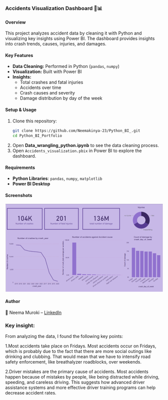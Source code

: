 ### **Accidents Visualization Dashboard** 🚗📊  

#### **Overview**  
This project analyzes accident data by cleaning it with Python and visualizing key insights using Power BI. The dashboard provides insights into crash trends, causes, injuries, and damages.  

#### **Key Features**  
- **Data Cleaning:** Performed in Python (`pandas`, `numpy`)  
- **Visualization:** Built with Power BI  
- **Insights:**  
  - Total crashes and fatal injuries  
  - Accidents over time  
  - Crash causes and severity  
  - Damage distribution by day of the week  

#### **Setup & Usage**  
1. Clone this repository:  
   ```sh
   git clone https://github.com/Neemakinya-23/Python_BI_.git
   cd Python_BI_Portfolio
   ```
2. Open **Data_wrangling_python.ipynb** to see the data cleaning process.  
3. Open `Accidents_visualization.pbix` in Power BI to explore the dashboard.  

#### **Requirements**  
- **Python Libraries**: `pandas`, `numpy`, `matplotlib`  
- **Power BI Desktop**  

#### **Screenshots**  
![Dashboard Preview](powerbi%20dashboard.png)

#### **Author**  
👤 Neema Muroki – [LinkedIn](https://www.linkedin.com/in/neema-muroki-datascience) 

### **Key insight:**
From analyzing the data, I found the following key points:

1.Most accidents take place on Fridays.
Most accidents occur on Fridays, which is probably due to the fact that there are more social outings like drinking and clubbing.
That would mean that we have to intensify road safety enforcement, like breathalyzer roadblocks, over weekends.

2.Driver mistakes are the primary cause of accidents.
Most accidents happen because of mistakes by people, like being distracted while driving, speeding, and careless driving. 
This suggests how advanced driver assistance systems and more effective driver training programs can help decrease accident rates.

